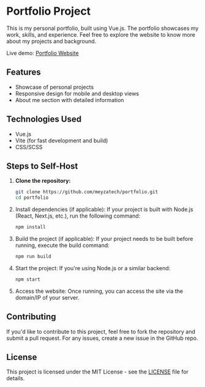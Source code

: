 # Portfolio Project

This is my personal portfolio, built using Vue.js. The portfolio showcases my work, skills, and experience. Feel free to explore the website to know more about my projects and background.

Live demo: [Portfolio Website](https://portfolio-1kan-git-main-saransaranklives-projects.vercel.app/)

## Features
- Showcase of personal projects
- Responsive design for mobile and desktop views
- About me section with detailed information

## Technologies Used
- Vue.js
- Vite (for fast development and build)
- CSS/SCSS

## Steps to Self-Host

1. **Clone the repository:**
   ```bash
   git clone https://github.com/meyzatech/portfolio.git
   cd portfolio

2. Install dependencies (if applicable): If your project is built with Node.js (React, Next.js, etc.), run the following command:
   ```bash
   npm install
   
3. Build the project (if applicable): If your project needs to be built before running, execute the build command:
   ```bash
   npm run build

4. Start the project: If you're using Node.js or a similar backend:
   ```bash
   npm start

5. Access the website: Once running, you can access the site via the domain/IP of your server.

## Contributing
If you'd like to contribute to this project, feel free to fork the repository and submit a pull request. For any issues, create a new issue in the GitHub repo.

## License
This project is licensed under the MIT License - see the [LICENSE](https://github.com/meyzatech/portfolio/blob/main/LICENSE) file for details.

